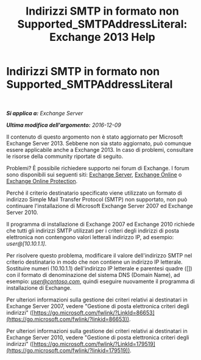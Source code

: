 ﻿---
title: 'Indirizzi SMTP in formato non Supported_SMTPAddressLiteral: Exchange 2013 Help'
TOCTitle: Indirizzi SMTP in formato non Supported_SMTPAddressLiteral
ms:assetid: b8b55917-d81f-4c0a-ad65-7bb10ac58df8
ms:mtpsurl: https://technet.microsoft.com/it-it/library/ms.exch.setupreadiness.smtpaddressliteral(v=EXCHG.150)
ms:contentKeyID: 50481527
ms.date: 05/22/2018
mtps_version: v=EXCHG.150
ms.translationtype: MT
---

# Indirizzi SMTP in formato non Supported\_SMTPAddressLiteral

 

_**Si applica a:** Exchange Server_

_**Ultima modifica dell'argomento:** 2016-12-09_

Il contenuto di questo argomento non è stato aggiornato per Microsoft Exchange Server 2013. Sebbene non sia stato aggiornato, può comunque essere applicabile anche a Exchange 2013. In caso di problemi, consultare le risorse della community riportate di seguito.

Problemi? È possibile richiedere supporto nei forum di Exchange. I forum sono disponibili sui seguenti siti: [Exchange Server](https://go.microsoft.com/fwlink/p/?linkid=60612), [Exchange Online](https://go.microsoft.com/fwlink/p/?linkid=267542) o [Exchange Online Protection](https://go.microsoft.com/fwlink/p/?linkid=285351).

Perché il criterio destinatario specificato viene utilizzato un formato di indirizzo Simple Mail Transfer Protocol (SMTP) non supportato, non può continuare l'installazione di Microsoft Exchange Server 2007 ed Exchange Server 2010.

Il programma di installazione di Exchange 2007 ed Exchange 2010 richiede che tutti gli indirizzi SMTP utilizzati per i criteri degli indirizzi di posta elettronica non contengono valori letterali indirizzo IP, ad esempio: *user@\[10.10.1.1\]*.

Per risolvere questo problema, modificare il valore dell'indirizzo SMTP nel criterio destinatario in modo che non contiene un indirizzo IP letterale. Sostituire numeri (10.10.1.1) dell'indirizzo IP letterale e parentesi quadre (\[\]) con il formato di denominazione del sistema DNS (Domain Name), ad esempio: *user@contoso.com*, quindi eseguire nuovamente il programma di installazione di Exchange.

Per ulteriori informazioni sulla gestione dei criteri relativi ai destinatari in Exchange Server 2007, vedere "Gestione di posta elettronica criteri degli indirizzi" ([https://go.microsoft.com/fwlink/?LinkId=86653](https://go.microsoft.com/fwlink/?linkid=86653)).

Per ulteriori informazioni sulla gestione dei criteri relativi ai destinatari in Exchange Server 2010, vedere "Gestione di posta elettronica criteri degli indirizzi" ([https://go.microsoft.com/fwlink/?LinkId=179519](https://go.microsoft.com/fwlink/?linkid=179519)).


